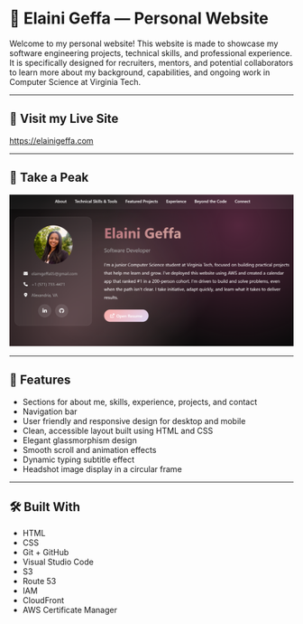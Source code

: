 # 💼 Elaini Geffa — Personal Website

Welcome to my personal website! This website is made to showcase my software engineering projects, technical skills, and professional experience. It is specifically designed for recruiters, mentors, and potential collaborators to learn more about my background, capabilities, and ongoing work in Computer Science at Virginia Tech.

---

## 🔗 Visit my Live Site

https://elainigeffa.com

---

## 🫣 Take a Peak

![alt text](Screenshot.png)

---

## 📌 Features

- Sections for about me, skills, experience, projects, and contact
- Navigation bar
- User friendly and responsive design for desktop and mobile
- Clean, accessible layout built using HTML and CSS
- Elegant glassmorphism design
- Smooth scroll and animation effects
- Dynamic typing subtitle effect
- Headshot image display in a circular frame

---

## 🛠 Built With

- HTML
- CSS
- Git + GitHub
- Visual Studio Code
- S3
- Route 53
- IAM
- CloudFront
- AWS Certificate Manager
